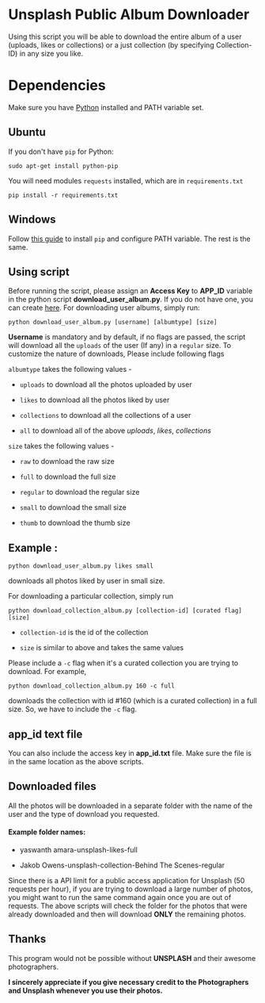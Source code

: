# Unsplash Public Album Downloader

Using this script you will be able to download the entire album of a user (uploads, likes or collections) or a just collection (by specifying Collection-ID) in any size you like.


Dependencies
=======
Make sure you have [Python](https://www.python.org/downloads/) installed and PATH variable set.

Ubuntu
-----
If you don't have ```pip``` for Python:
```
sudo apt-get install python-pip
```
You will need modules ```requests``` installed, which are in ```requirements.txt```
```
pip install -r requirements.txt
```
Windows
-----
Follow [this guide](https://pip.pypa.io/en/stable/installing/) to install  ```pip```  and configure PATH variable.
The rest is the same.

Using script
-----

Before running the script, please assign an **Access Key** to **APP_ID** variable in the python script **download_user_album.py**. If you do not have one, you can create [here](https://unsplash.com/documentation#creating-a-developer-account). For downloading user albums, simply run:

```
python download_user_album.py [username] [albumtype] [size]
```

**Username** is mandatory and by default, if no flags are passed, the script will download all the ```uploads``` of the user (If any) in a ```regular``` size. To customize the nature of downloads, Please include following flags


```albumtype```  takes the following values -

* ```uploads``` to download all the photos uploaded by user

* ```likes``` to download all the photos liked by user

* ```collections``` to download all the collections of a user

* ```all``` to download all of the above *uploads*, *likes*, *collections*


```size``` takes the following values -

* ```raw``` to download the raw size

* ```full``` to download the full size

* ```regular``` to download the regular size

* ```small``` to download the small size

* ```thumb``` to download the thumb size

Example :
-----

```
python download_user_album.py likes small
```
downloads all photos liked by user in small size.

For downloading a particular collection, simply run

```
python download_collection_album.py [collection-id] [curated flag] [size]
```

* ```collection-id``` is the id of the collection

* ```size``` is similar to above and takes the same values

Please include a ```-c``` flag when it's a curated collection you are trying to download. For example,
```
python download_collection_album.py 160 -c full
```
downloads the collection with id #160 (which is a curated collection) in a full size. So, we have to include the ```-c``` flag.

app_id text file
-------

You can also include the access key in **app_id.txt** file. Make sure the file is in the same location as the above scripts.

Downloaded files
-----

All the photos will be downloaded in a separate folder with the name of the user and the type of download you requested.

#### Example folder names:

* yaswanth amara-unsplash-likes-full

* Jakob Owens-unsplash-collection-Behind The Scenes-regular

Since there is a API limit for a public access application for Unsplash (50 requests per hour), if you are trying to download a large number of photos, you might want to run the same command again once you are out of requests. The above scripts will check the folder for the photos that were already downloaded and then will download **ONLY** the remaining photos.

Thanks
-----
This program would not be possible without **UNSPLASH** and their awesome photographers.

**I sincerely appreciate if you give necessary credit to the Photographers and Unsplash whenever you use their photos.**

